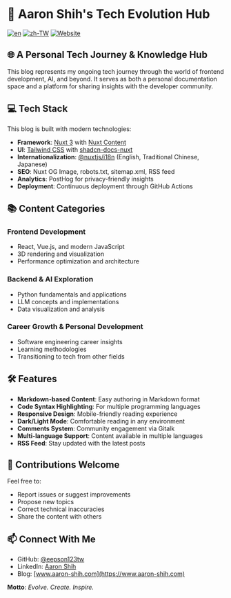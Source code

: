 # 🚀 Aaron Shih's Tech Evolution Hub

[![en](https://img.shields.io/badge/lang-en-red.svg)](https://github.com/eepson123tw/blog/blob/master/README.md)
[![zh-TW](https://img.shields.io/badge/lang-zh--TW-green.svg)](https://github.com/eepson123tw/blog/blob/master/README.zh-TW.md)
[![Website](https://img.shields.io/badge/website-www.aaron--shih.com-blue.svg)](https://www.aaron-shih.com)

## 🌐 A Personal Tech Journey & Knowledge Hub

This blog represents my ongoing tech journey through the world of frontend development, AI, and beyond. It serves as both a personal documentation space and a platform for sharing insights with the developer community.

## 💻 Tech Stack

This blog is built with modern technologies:

- **Framework**: [Nuxt 3](https://nuxt.com/) with [Nuxt Content](https://content.nuxt.com/)
- **UI**: [Tailwind CSS](https://tailwindcss.com/) with [shadcn-docs-nuxt](https://github.com/barbapapazes/shadcn-docs-nuxt)
- **Internationalization**: [@nuxtjs/i18n](https://i18n.nuxtjs.org/) (English, Traditional Chinese, Japanese)
- **SEO**: Nuxt OG Image, robots.txt, sitemap.xml, RSS feed
- **Analytics**: PostHog for privacy-friendly insights
- **Deployment**: Continuous deployment through GitHub Actions

## 📚 Content Categories

### Frontend Development
- React, Vue.js, and modern JavaScript
- 3D rendering and visualization
- Performance optimization and architecture

### Backend & AI Exploration
- Python fundamentals and applications
- LLM concepts and implementations
- Data visualization and analysis

### Career Growth & Personal Development
- Software engineering career insights
- Learning methodologies
- Transitioning to tech from other fields

## 🛠️ Features

- **Markdown-based Content**: Easy authoring in Markdown format
- **Code Syntax Highlighting**: For multiple programming languages
- **Responsive Design**: Mobile-friendly reading experience
- **Dark/Light Mode**: Comfortable reading in any environment
- **Comments System**: Community engagement via Gitalk
- **Multi-language Support**: Content available in multiple languages
- **RSS Feed**: Stay updated with the latest posts

## 🤝 Contributions Welcome

Feel free to:
- Report issues or suggest improvements
- Propose new topics
- Correct technical inaccuracies
- Share the content with others

## 📫 Connect With Me

- GitHub: [@eepson123tw](https://github.com/eepson123tw)
- LinkedIn: [Aaron Shih](https://www.linkedin.com/in/aaron-shih)
- Blog: [www.aaron-shih.com](https://www.aaron-shih.com)

**Motto**: *Evolve. Create. Inspire.*
